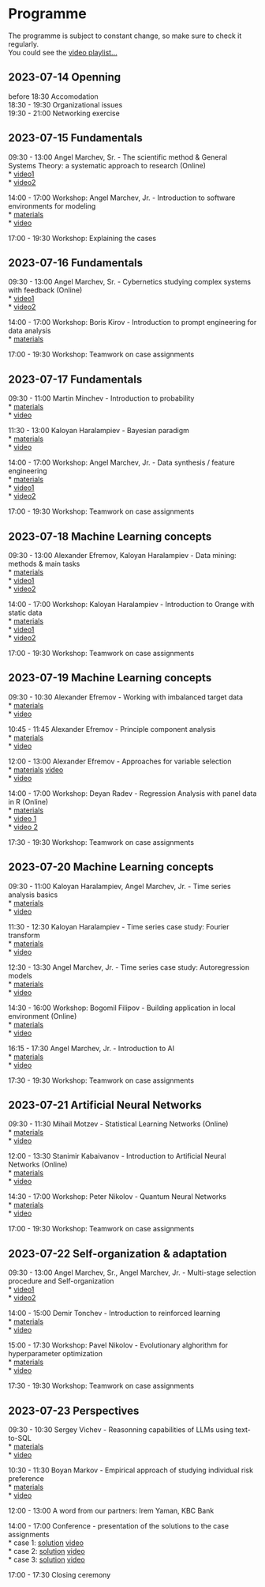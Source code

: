 # Programme  

The programme is subject to constant change, so make sure to check it regularly.  
You could see the [video playlist...](https://youtube.com/playlist?list=PLX9ryRl9v7BA0HCjbFffJC7Jnd3KIzAd0)  


## **2023-07-14 Openning**  
  before 18:30 Accomodation   
  18:30 - 19:30 Organizational issues  
  19:30 - 21:00 Networking exercise  


## **2023-07-15 Fundamentals**  
  09:30 - 13:00 Angel Marchev, Sr. - The scientific method & General Systems Theory: a systematic approach to research (Online)  
    * [video1](https://youtu.be/e_wryWsMWoU)  
    * [video2](https://youtu.be/YUiE8bRN2xA)  
  
<a/>  

  14:00 - 17:00 Workshop: Angel Marchev, Jr. - Introduction to software environments for modeling  
    * [materials](marchev/readme.md)  
    * [video](https://youtu.be/ZBoLs0D8bWw)  
  
<a/>  

17:00 - 19:30 Workshop: Explaining the cases    
  

## **2023-07-16 Fundamentals**  
  09:30 - 13:00 Angel Marchev, Sr. - Cybernetics studying complex systems with feedback (Online)  
    * [video1](https://youtu.be/zyWgyePY3a8)  
    * [video2](https://youtu.be/PhOLG7JdMI8)  

<a/>  

  14:00 - 17:00 Workshop: Boris Kirov - Introduction to prompt engineering for data analysis  
    * [materials](kirov/readme.md)  

<a/>  

  17:00 - 19:30 Workshop: Teamwork on case assignments  
  

## **2023-07-17 Fundamentals**  
  09:30 - 11:00 Martin Minchev - Introduction to probability  
    * [materials](minchev/readme.md)  
    * [video](https://youtu.be/A-HITGS1xpI)  

<a/>  

  11:30 - 13:00 Kaloyan Haralampiev - Bayesian paradigm  
    * [materials](haralampiev/readme.md)  
    * [video](https://youtu.be/6n0o835hoyA)  

<a/>  

  14:00 - 17:00 Workshop: Angel Marchev, Jr. - Data synthesis / feature engineering  
    * [materials](marchev/readme.md)  
    * [video1](https://youtu.be/5Z7p50KmQiA)  
    * [video2](https://youtu.be/mrtbxK_PJac)  
 
<a/>  

  17:00 - 19:30 Workshop: Teamwork on case assignments  
  

## **2023-07-18 Machine Learning concepts**  
  09:30 - 13:00 Alexander Efremov, Kaloyan Haralampiev - Data mining: methods & main tasks  
    * [materials](efremov/readme.md)  
    * [video1](https://youtu.be/iFOTFci498E)  
    * [video2](https://youtu.be/cmedfxv0tAo)  

<a/>  

  14:00 - 17:00 Workshop: Kaloyan Haralampiev - Introduction to Orange with static data  
    * [materials](haralampiev/readme.md)  
    * [video1](https://youtu.be/_dZga4axVaw)  
    * [video2](https://youtu.be/yCRXX32zCMg)  

<a/>  

  17:00 - 19:30 Workshop: Teamwork on case assignments  
  

## **2023-07-19 Machine Learning concepts**  
  09:30 - 10:30 Alexander Efremov - Working with imbalanced target data  
    * [materials](efremov/readme.md)  
    * [video](https://youtu.be/ozTCHmcy44E)  

<a/>  

  10:45 - 11:45 Alexander Efremov - Principle component analysis  
    * [materials](efremov/readme.md)   
    * [video](https://youtu.be/FOHq_wW6Y3Y)   

<a/>  

  12:00 - 13:00 Alexander Efremov - Approaches for variable selection  
    * [materials](efremov/readme.md) [video]()   
    * [video](https://youtu.be/KWrmmv-jO-Y)    

<a/>  

  14:00 - 17:00 Workshop: Deyan Radev - Regression Analysis with panel data in R (Online)  
    * [materials](radev/readme.md)   
    * [video 1](https://youtu.be/A63AcDVqlcQ)   
    * [video 2](https://youtu.be/252NqdDUDx8)

<a/>  

  17:30 - 19:30 Workshop: Teamwork on case assignments  


## **2023-07-20 Machine Learning concepts**  
  09:30 - 11:00 Kaloyan Haralampiev, Angel Marchev, Jr. - Time series analysis basics  
    * [materials](haralampiev/readme.md)   
    * [video](https://youtu.be/dqpGahs2-LY)  

<a/>  

  11:30 - 12:30 Kaloyan Haralampiev - Time series case study: Fourier transform   
    * [materials](haralampiev/readme.md)   
    * [video](https://youtu.be/u13uOvlkIHw)    

<a/>  

  12:30 - 13:30 Angel Marchev, Jr. - Time series case study: Autoregression models  
    * [materials](marchev/readme.md)   
    * [video](https://youtu.be/LSmLmQMLks8)    

<a/>  

  14:30 - 16:00 Workshop: Bogomil Filipov - Building application in local environment (Online)  
    * [materials](filipov/readme.md)   
    * [video](https://youtu.be/Cz1ePG878iA)    

<a/>  

  16:15 - 17:30 Angel Marchev, Jr. - Introduction to AI  
    * [materials](marchev/readme.md)   
    * [video](https://youtu.be/vuBbjrpqSrE)    

<a/>  

  17:30 - 19:30 Workshop: Teamwork on case assignments  

  
## **2023-07-21 Artificial Neural Networks**  
  09:30 - 11:30 Mihail Motzev - Statistical Learning Networks (Online)  
    * [materials](motzev/readme.md)   
    * [video]()    

<a/>  

  12:00 - 13:30 Stanimir Kabaivanov - Introduction to Artificial Neural Networks (Online)  
    * [materials](kabaivanov/readme.md)   
    * [video]()    

<a/>  

  14:30 - 17:00 Workshop: Peter Nikolov - Quantum Neural Networks   
    * [materials](penikolov/readme.md)   
    * [video]()    

<a/>  

  17:00 - 19:30 Workshop: Teamwork on case assignments  

  
## **2023-07-22 Self-organization & adaptation**  
  09:30 - 13:00 Angel Marchev, Sr., Angel Marchev, Jr. - Multi-stage selection procedure and Self-organization   
    * [video1]()   
    * [video2]()    

<a/>  

  14:00 - 15:00 Demir Tonchev - Introduction to reinforced learning  
    * [materials](tonchev/readme.md)  
    * [video]()    

<a/>  

  15:00 - 17:30 Workshop: Pavel Nikolov - Evolutionary alghorithm for hyperparameter optimization  
    * [materials](panikolov/readme.md)   
    * [video]()    

<a/>  

  17:30 - 19:30 Workshop: Teamwork on case assignments    

  
## **2023-07-23 Perspectives**  
  09:30 - 10:30 Sergey Vichev - Reasonning capabilities of LLMs using text-to-SQL  
    * [materials](vichev/readme.md)   
    * [video]()   

<a/>  

  10:30 - 11:30 Boyan Markov - Empirical approach of studying individual risk preference  
    * [materials](markov/readme.md)   
    * [video]()    

<a/>  

  12:00 - 13:00 A word from our partners: Irem Yaman, KBC Bank  

  14:00 - 17:00 Conference - presentation of the solutions to the case assignments  
    * case 1: [solution](case-solutions/case1/readme.md) [video]()   
    * case 2: [solution](case-solutions/case2/readme.md) [video]()  
    * case 3: [solution](case-solutions/case3/readme.md) [video]()  

<a/>  

  17:00 - 17:30 Closing ceremony  
